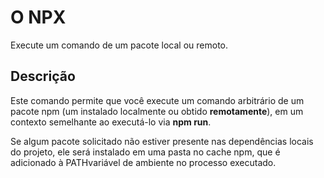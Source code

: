 # O NPX

Execute um comando de um pacote local ou remoto.

## Descrição 

Este comando permite que você execute um comando arbitrário de um pacote 
npm (um instalado localmente ou obtido **remotamente**), em um contexto semelhante ao 
executá-lo via **npm run**.

Se algum pacote solicitado não estiver presente nas dependências locais do projeto, 
ele será instalado em uma pasta no cache npm, que é adicionado à PATHvariável de 
ambiente no processo executado.

